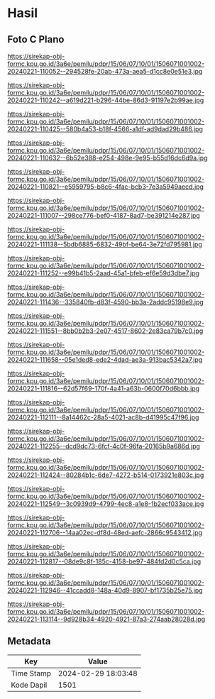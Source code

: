 # Hasil

## Foto C Plano

https://sirekap-obj-formc.kpu.go.id/3a6e/pemilu/pdpr/15/06/07/10/01/1506071001002-20240221-110052--294528fe-20ab-473a-aea5-d1cc8e0e51e3.jpg

https://sirekap-obj-formc.kpu.go.id/3a6e/pemilu/pdpr/15/06/07/10/01/1506071001002-20240221-110242--a619d221-b296-44be-86d3-91197e2b99ae.jpg

https://sirekap-obj-formc.kpu.go.id/3a6e/pemilu/pdpr/15/06/07/10/01/1506071001002-20240221-110425--580b4a53-b18f-4566-a1df-ad9dad29b486.jpg

https://sirekap-obj-formc.kpu.go.id/3a6e/pemilu/pdpr/15/06/07/10/01/1506071001002-20240221-110632--6b52e388-e254-498e-9e95-b55d16dc6d9a.jpg

https://sirekap-obj-formc.kpu.go.id/3a6e/pemilu/pdpr/15/06/07/10/01/1506071001002-20240221-110821--e5959795-b8c6-4fac-bcb3-7e3a5949aecd.jpg

https://sirekap-obj-formc.kpu.go.id/3a6e/pemilu/pdpr/15/06/07/10/01/1506071001002-20240221-111007--298ce776-bef0-4187-8ad7-be391214e287.jpg

https://sirekap-obj-formc.kpu.go.id/3a6e/pemilu/pdpr/15/06/07/10/01/1506071001002-20240221-111138--5bdb6885-6832-49bf-be64-3e72fd795981.jpg

https://sirekap-obj-formc.kpu.go.id/3a6e/pemilu/pdpr/15/06/07/10/01/1506071001002-20240221-111252--e99b41b5-2aad-45a1-bfeb-ef6e59d3dbe7.jpg

https://sirekap-obj-formc.kpu.go.id/3a6e/pemilu/pdpr/15/06/07/10/01/1506071001002-20240221-111436--335840fb-d83f-4590-bb3a-2addc95198e9.jpg

https://sirekap-obj-formc.kpu.go.id/3a6e/pemilu/pdpr/15/06/07/10/01/1506071001002-20240221-111551--8bb0b2b3-2e07-4517-8602-2e83ca79b7c0.jpg

https://sirekap-obj-formc.kpu.go.id/3a6e/pemilu/pdpr/15/06/07/10/01/1506071001002-20240221-111658--05e1ded8-ede2-4dad-ae3a-913bac5342a7.jpg

https://sirekap-obj-formc.kpu.go.id/3a6e/pemilu/pdpr/15/06/07/10/01/1506071001002-20240221-111816--62d57f69-170f-4a41-a63b-0600f70d6bbb.jpg

https://sirekap-obj-formc.kpu.go.id/3a6e/pemilu/pdpr/15/06/07/10/01/1506071001002-20240221-112111--8a14462c-28a5-4021-ac8b-d41995c47f96.jpg

https://sirekap-obj-formc.kpu.go.id/3a6e/pemilu/pdpr/15/06/07/10/01/1506071001002-20240221-112255--dcd9dc73-6fcf-4c0f-96fa-20165b9a686d.jpg

https://sirekap-obj-formc.kpu.go.id/3a6e/pemilu/pdpr/15/06/07/10/01/1506071001002-20240221-112424--80284b1c-6de7-4272-b514-0173921e803c.jpg

https://sirekap-obj-formc.kpu.go.id/3a6e/pemilu/pdpr/15/06/07/10/01/1506071001002-20240221-112549--3c0939d9-4799-4ec8-a1e8-1b2ecf033ace.jpg

https://sirekap-obj-formc.kpu.go.id/3a6e/pemilu/pdpr/15/06/07/10/01/1506071001002-20240221-112706--14aa02ec-df8d-48ed-aefc-2866c9543412.jpg

https://sirekap-obj-formc.kpu.go.id/3a6e/pemilu/pdpr/15/06/07/10/01/1506071001002-20240221-112817--08de9c8f-185c-4158-be97-484fd2d0c5ca.jpg

https://sirekap-obj-formc.kpu.go.id/3a6e/pemilu/pdpr/15/06/07/10/01/1506071001002-20240221-112946--41ccadd8-148a-40d9-8907-bf1735b25e75.jpg

https://sirekap-obj-formc.kpu.go.id/3a6e/pemilu/pdpr/15/06/07/10/01/1506071001002-20240221-113114--9d928b34-4920-4921-87a3-274aab28028d.jpg


## Metadata

| Key        | Value               |
| ---------- | ------------------- |
| Time Stamp | 2024-02-29 18:03:48 |
| Kode Dapil | 1501                |




